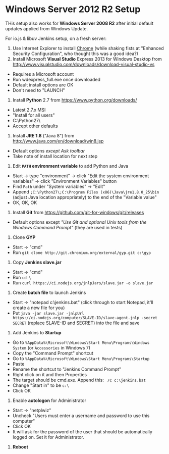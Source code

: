 # Windows Server 2012 R2 Setup

THis setup also works for **Windows Server 2008 R2** after initial default updates applied from Windows Update.

For io.js & libuv Jenkins setup, on a fresh server:

1. Use Internet Explorer to install [Chrome](http://google.com/chrome) (while shaking fists at "Enhanced Security Configuration", who thought this was a good idea?)
1. Install Microsoft **Visual Studio** Express 2013 for Windows Desktop from http://www.visualstudio.com/downloads/download-visual-studio-vs
  - Requires a Microsoft account
  - Run wdexpress_full.exe once downloaded
  - Default install options are OK
  - Don't need to "LAUNCH"
1. Install **Python** 2.7 from https://www.python.org/downloads/
  - Latest 2.7.x MSI
  - "Install for all users"
  - C:\Python27\
  - Accept other defaults
1. Install **JRE 1.8** ("Java 8") from http://www.java.com/en/download/win8.jsp
  - Default options _except Ask toolbar_
  - Take note of install location for next step
1. Edit **`PATH` environment variable** to add Python and Java
  - Start -> type "environment" -> click "Edit the system environment variables" -> click "Environment Variables" button
  - Find `Path` under "System variables" -> "Edit"
  - Append `;C:\Python27\;C:\Program Files (x86)\Java\jre1.8.0_25\bin` (adjust Java location appropriately) to the end of the "Variable value"
  - OK, OK, OK
1. Install **Git** from https://github.com/git-for-windows/git/releases
  - Default options except _"Use Git and optional Unix tools from the Windows Command Prompt"_ (they are used in tests)
1. Clone **GYP**
  - Start -> "cmd"
  - Run `git clone http://git.chromium.org/external/gyp.git c:\gyp`
1. Copy **Jenkins slave.jar**
  - Start -> "cmd"
  - Run `cd \`
  - Run `curl https://ci.nodejs.org/jnlpJars/slave.jar -o slave.jar`
1. Create **batch file** to launch Jenkins
  - Start -> "notepad c:\jenkins.bat" (click through to start Notepad, it'll create a new file for you)
  - Put `java -jar slave.jar -jnlpUrl https://ci.nodejs.org/computer/SLAVE-ID/slave-agent.jnlp -secret SECRET` (replace SLAVE-ID and SECRET) into the file and save
1. Add Jenkins to **Startup**
  - Go to `%AppData%\Microsoft\Windows\Start Menu\Programs\Windows System` (or `Accessories` in Windows 7)
  - Copy the "Command Prompt" shortcut
  - Go to `%AppData%\Microsoft\Windows\Start Menu\Programs\Startup`
  - Paste
  - Rename the shortcut to "Jenkins Command Prompt"
  - Right click on it and then Properties
  - The target should be cmd.exe. Append this: ` /c c:\jenkins.bat`
  - Change "Start in" to be `c:\`
  - Click OK
1. Enable **autologon** for Administrator
  - Start -> "netplwiz"
  - Uncheck "Users must enter a username and password to use this computer"
  - Click OK
  - It will ask for the password of the user that should be automatically logged on. Set it for Administrator.
1. **Reboot**
